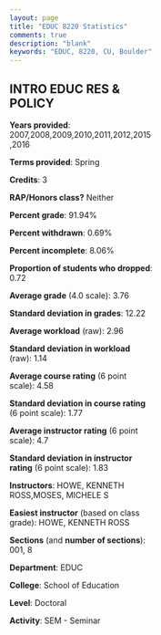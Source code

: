 ```yaml
---
layout: page
title: "EDUC 8220 Statistics"
comments: true
description: "blank"
keywords: "EDUC, 8220, CU, Boulder"
--- 
```

<head>
<script src="https://ajax.googleapis.com/ajax/libs/jquery/2.1.3/jquery.min.js"></script>
<script src="https://dl.dropboxusercontent.com/s/pc42nxpaw1ea4o9/highcharts.js?dl=0"></script>
<!-- <script src="../assets/js/highcharts.js"></script> -->
<style type="text/css">@font-face {
	font-family: "Bebas Neue";
	src: url(https://www.filehosting.org/file/details/544349/BebasNeue%20Regular.otf) format("opentype");
	}
	h1.Bebas { 
		font-family: "Bebas Neue", Verdana, Tahoma;
	}
</style>
</head>
<body>
	<div id="container" style="float: right; width: 45%; height: 88%; margin-left: 2.5%; margin-right: 2.5%;"></div>
	<script language="JavaScript">
		$(document).ready(function() {
		var chart = {type: 'column'};
		var title = {text: 'Grade Distribution'};
		var xAxis = {categories: ['A','B','C','D','F'],crosshair: true};
		var yAxis = {min: 0,title: {text: 'Percentage'}};
		var tooltip = {headerFormat: '<center><b><span style="font-size:20px">{point.key}</span></b></center>',
		               pointFormat: '<td style="padding:0"><b>{point.y:.1f}%</b></td>',
		               footerFormat: '</table>',shared: true,useHTML: true};
		var plotOptions = {column: {pointPadding: 0.0,borderWidth: 0}};  
		var credits = {enabled: false};var series= [{name: 'Percent',data: [82.4,16.8,0.0,0.0,0.8,]}];
		var json = {};
		json.chart = chart;
		json.title = title;
		json.tooltip = tooltip;
		json.xAxis = xAxis;
		json.yAxis = yAxis;  
		json.series = series;
		json.plotOptions = plotOptions;  
		json.credits = credits;
		$('#container').highcharts(json);
	});
	</script>
</body>
			   
## INTRO EDUC RES & POLICY

**Years provided**: 2007,2008,2009,2010,2011,2012,2015,2016

**Terms provided**: Spring

**Credits**: 3

**RAP/Honors class?** Neither

**Percent grade**: 91.94%

**Percent withdrawn**: 0.69%

**Percent incomplete**: 8.06%

**Proportion of students who dropped**: 0.72

**Average grade** (4.0 scale): 3.76

**Standard deviation in grades**: 12.22

**Average workload** (raw): 2.96

**Standard deviation in workload** (raw): 1.14

**Average course rating** (6 point scale): 4.58

**Standard deviation in course rating** (6 point scale): 1.77

**Average instructor rating** (6 point scale): 4.7

**Standard deviation in instructor rating** (6 point scale): 1.83

**Instructors**: HOWE, KENNETH ROSS,MOSES, MICHELE S

**Easiest instructor** (based on class grade): HOWE, KENNETH ROSS

**Sections** (and **number of sections**): 001, 8

**Department**: EDUC

**College**: School of Education

**Level**: Doctoral

**Activity**: SEM - Seminar
